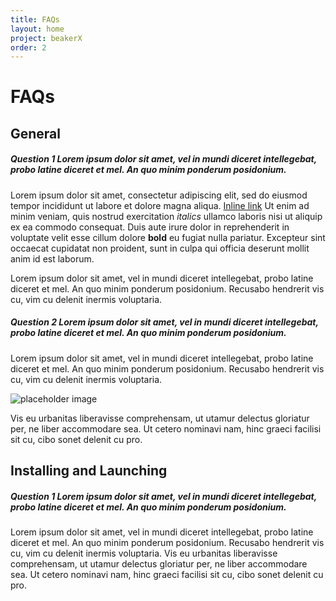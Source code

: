 ```yaml
---
title: FAQs
layout: home
project: beakerX
order: 2
---
```


# FAQs

## General

##### Question 1 Lorem ipsum dolor sit amet, vel in mundi diceret intellegebat, probo latine diceret et mel. An quo minim ponderum posidonium.

Lorem ipsum dolor sit amet, consectetur adipiscing elit, sed do eiusmod tempor incididunt ut labore et dolore magna aliqua. [Inline link](https://www.twosigma.com) Ut enim ad minim veniam, quis nostrud exercitation *italics* ullamco laboris nisi ut aliquip ex ea commodo consequat. Duis aute irure dolor in reprehenderit in voluptate velit esse cillum dolore **bold** eu fugiat nulla pariatur. Excepteur sint occaecat cupidatat non proident, sunt in culpa qui officia deserunt mollit anim id est laborum.

Lorem ipsum dolor sit amet, vel in mundi diceret intellegebat, probo latine diceret et mel. An quo minim ponderum posidonium. Recusabo hendrerit vis cu, vim cu delenit inermis voluptaria.

##### Question 2 Lorem ipsum dolor sit amet, vel in mundi diceret intellegebat, probo latine diceret et mel. An quo minim ponderum posidonium.

Lorem ipsum dolor sit amet, vel in mundi diceret intellegebat, probo latine diceret et mel. An quo minim ponderum posidonium. Recusabo hendrerit vis cu, vim cu delenit inermis voluptaria.

![placeholder image](http://via.placeholder.com/350x150)

Vis eu urbanitas liberavisse comprehensam, ut utamur delectus gloriatur per, ne liber accommodare sea. Ut cetero nominavi nam, hinc graeci facilisi sit cu, cibo sonet delenit cu pro.

## Installing and Launching

##### Question 1 Lorem ipsum dolor sit amet, vel in mundi diceret intellegebat, probo latine diceret et mel. An quo minim ponderum posidonium.

Lorem ipsum dolor sit amet, vel in mundi diceret intellegebat, probo latine diceret et mel. An quo minim ponderum posidonium. Recusabo hendrerit vis cu, vim cu delenit inermis voluptaria. Vis eu urbanitas liberavisse comprehensam, ut utamur delectus gloriatur per, ne liber accommodare sea. Ut cetero nominavi nam, hinc graeci facilisi sit cu, cibo sonet delenit cu pro.
